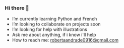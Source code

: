 ### Hi there 👋

-  I’m currently learning Python and French
-  I’m looking to collaborate on projects soon
-  I’m looking for help with illustrations
-  Ask me about anything, if i know i'll help
-  How to reach me: robertaandrade0916@gmail.com
